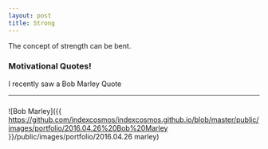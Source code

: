```yaml
---
layout: post
title: Strong
---
```


<div class="message">
 The concept of strength can be bent. 
</div>

### Motivational Quotes!

I recently saw a Bob Marley Quote

***

### 

![Bob Marley]({{ https://github.com/indexcosmos/indexcosmos.github.io/blob/master/public/images/portfolio/2016.04.26%20Bob%20Marley }}/public/images/portfolio/2016.04.26 marley)
